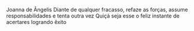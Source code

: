 Joanna de Ângelis
Diante de qualquer fracasso, refaze as forças, assume responsabilidades e tenta outra vez Quiçá seja esse o feliz instante de acertares logrando êxito
